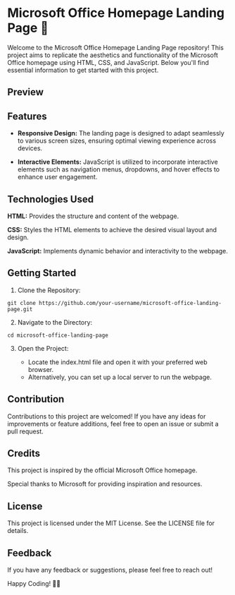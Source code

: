 # Microsoft Office Homepage Landing Page 📝

Welcome to the Microsoft Office Homepage Landing Page repository! This project aims to replicate the aesthetics and functionality of the Microsoft Office homepage using HTML, CSS, and JavaScript. Below you'll find essential information to get started with this project.

## Preview

## Features

- **Responsive Design:** The landing page is designed to adapt seamlessly to various screen sizes, ensuring optimal viewing experience across devices.

- **Interactive Elements:** JavaScript is utilized to incorporate interactive elements such as navigation menus, dropdowns, and hover effects to enhance user engagement.

## Technologies Used

**HTML:** Provides the structure and content of the webpage.

**CSS:** Styles the HTML elements to achieve the desired visual layout and design.

**JavaScript:** Implements dynamic behavior and interactivity to the webpage.

## Getting Started

1. Clone the Repository:

```
git clone https://github.com/your-username/microsoft-office-landing-page.git
```

2. Navigate to the Directory:

```
cd microsoft-office-landing-page
```

3. Open the Project:

   - Locate the index.html file and open it with your preferred web browser.
   - Alternatively, you can set up a local server to run the webpage.

## Contribution

Contributions to this project are welcomed! If you have any ideas for improvements or feature additions, feel free to open an issue or submit a pull request.

## Credits

This project is inspired by the official Microsoft Office homepage.

Special thanks to Microsoft for providing inspiration and resources.

## License

This project is licensed under the MIT License. See the LICENSE file for details.

## Feedback

If you have any feedback or suggestions, please feel free to reach out!

Happy Coding! 🚀🎉
